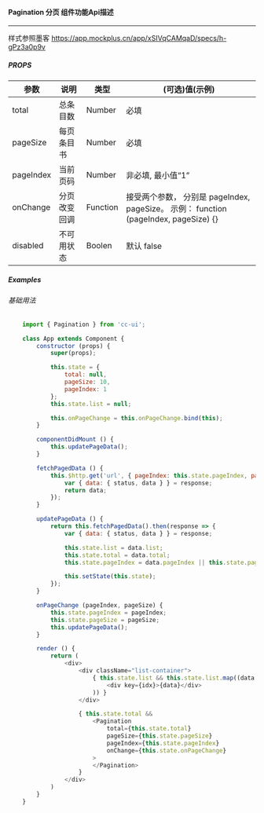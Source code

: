 #### Pagination 分页 组件功能Api描述

----------

样式参照墨客 https://app.mockplus.cn/app/xSIVqCAMqaD/specs/h-gPz3a0p9v


##### PROPS

|  参数   | 说明  | 类型 | (可选)值(示例) |
|  ----  | ----  | ---- | ---- |
| total | 总条目数 | Number | 必填 |
| pageSize  | 每页条目书 | Number | 必填 |
| pageIndex | 当前页码 | Number | 非必填, 最小值“1” |
| onChange | 分页改变回调 | Function | 接受两个参数， 分别是 pageIndex, pageSize。 示例： function (pageIndex, pageSize) {} |
| disabled | 不可用状态 | Boolen | 默认 false |


##### Examples  

###### 基础用法
```javascript
    import { Pagination } from 'cc-ui';

    class App extends Component {
        constructor (props) {
            super(props);

            this.state = {
                total: null,
                pageSize: 10,
                pageIndex: 1
            };
            this.state.list = null;

            this.onPageChange = this.onPageChange.bind(this);
        }

        componentDidMount () {
            this.updatePageData();
        }

        fetchPagedData () {
            this.$http.get('url', { pageIndex: this.state.pageIndex, pageSize: this.state.pageSize }).then(response => {
                var { data: { status, data } } = response;
                return data;
            });
        }

        updatePageData () {
            return this.fetchPagedData().then(response => {
                var { data: { status, data } } = response;

                this.state.list = data.list;
                this.state.total = data.total;
                this.state.pageIndex = data.pageIndex || this.state.pageIndex || 1;

                this.setState(this.state);
            });
        }

        onPageChange (pageIndex, pageSize) {
            this.state.pageIndex = pageIndex;
            this.state.pageSize = pageSize;
            this.updatePageData();
        }

        render () {
            return (
                <div>
                    <div className="list-container">
                        { this.state.list && this.state.list.map((data, idx) => (
                            <div key={idx}>{data}</div>
                        )) }
                    </div>

                    { this.state.total &&
                        <Pagination
                            total={this.state.total}
                            pageSize={this.state.pageSize}
                            pageIndex={this.state.pageIndex}
                            onChange={this.state.onPageChange}
                        >
                        </Pagination>
                    }
                </div>
            )
        }
    }
```
